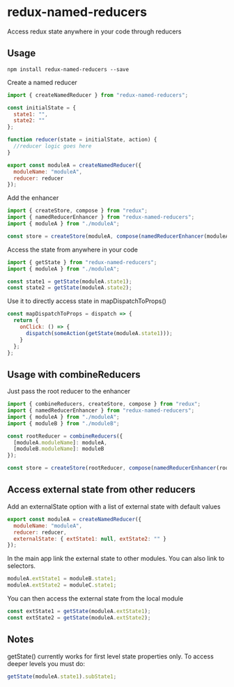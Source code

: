 # redux-named-reducers

Access redux state anywhere in your code through reducers

## Usage

`npm install redux-named-reducers --save`

Create a named reducer

```js
import { createNamedReducer } from "redux-named-reducers";

const initialState = {
  state1: "",
  state2: ""
};

function reducer(state = initialState, action) {
  //reducer logic goes here
}

export const moduleA = createNamedReducer({
  moduleName: "moduleA",
  reducer: reducer
});
```

Add the enhancer

```js
import { createStore, compose } from "redux";
import { namedReducerEnhancer } from "redux-named-reducers";
import { moduleA } from "./moduleA";

const store = createStore(moduleA, compose(namedReducerEnhancer(moduleA), ...otherEnhancersOrMiddleware));
```

Access the state from anywhere in your code

```js
import { getState } from "redux-named-reducers";
import { moduleA } from "./moduleA";

const state1 = getState(moduleA.state1);
const state2 = getState(moduleA.state2);
```

Use it to directly access state in mapDispatchToProps()

```js
const mapDispatchToProps = dispatch => {
  return {
    onClick: () => {
      dispatch(someAction(getState(moduleA.state1)));
    }
  };
};
```

## Usage with combineReducers

Just pass the root reducer to the enhancer

```js
import { combineReducers, createStore, compose } from "redux";
import { namedReducerEnhancer } from "redux-named-reducers";
import { moduleA } from "./moduleA";
import { moduleB } from "./moduleB";

const rootReducer = combineReducers({
  [moduleA.moduleName]: moduleA,
  [moduleB.moduleName]: moduleB
});

const store = createStore(rootReducer, compose(namedReducerEnhancer(rootReducer), ...otherEnhancersOrMiddleware));
```

## Access external state from other reducers

Add an externalState option with a list of external state with default values

```js
export const moduleA = createNamedReducer({
  moduleName: "moduleA",
  reducer: reducer,
  externalState: { extState1: null, extState2: "" }
});
```

In the main app link the external state to other modules. You can also link to selectors.

```js
moduleA.extState1 = moduleB.state1;
moduleA.extState2 = moduleC.state1;
```

You can then access the external state from the local module

```js
const extState1 = getState(moduleA.extState1);
const extState2 = getState(moduleA.extState2);
```

## Notes

getState() currently works for first level state properties only. To access deeper levels you must do:

```js
getState(moduleA.state1).subState1;
```
